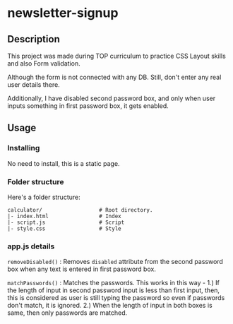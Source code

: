 # newsletter-signup

## Description

This project was made during TOP curriculum to practice CSS Layout skills and also Form validation.

Although the form is not connected with any DB. Still, don't enter any real user details there.

Additionally, I have disabled second password box, and only when user inputs something in first password box, it gets enabled.

## Usage

### Installing

No need to install, this is a static page.

### Folder structure

Here's a folder structure:

```
calculator/                  # Root directory.
|- index.html                # Index
|- script.js                 # Script
|- style.css                 # Style
```

### app.js details

`removeDisabled()` : Removes `disabled` attribute from the second password box when any text is entered in first password box.

`matchPasswords()` : Matches the passwords. This works in this way -
1.) If the length of input in second password input is less than first input,
then, this is considered as user is still typing the password so even if
passwords don't match, it is ignored.
2.) When the length of input in both boxes is same, then only passwords are matched.
